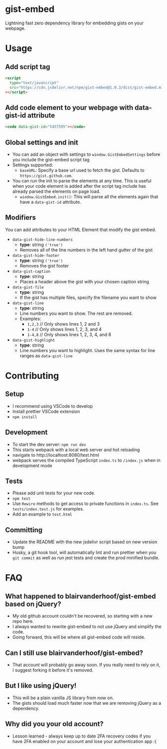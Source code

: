 # gist-embed

Lightning fast zero dependency library for embedding gists on your webpage.

# Usage

## Add script tag

```html
<script
  type="text/javascript"
  src="https://cdn.jsdelivr.net/npm/gist-embed@1.0.3/dist/gist-embed.min.js"
></script>
```

## Add code element to your webpage with data-gist-id attribute

```html
<code data-gist-id="5457595"></code>
```

## Global settings and init

- You can add an object with settings to `window.GistEmbedSettings` before you include the gist-embed script tag
- Settings supported:
  - `baseURL`: Specify a base url used to fetch the gist. Defaults to `https://gist.github.com`.
- You can run the init to parse the elements at any time. This is useful when your code element is added after the script tag include has already parsed the elements on page load.
  - `window.GistEmbed.init()`: This will parse all the elements again that have a `data-gist-id` attribute.

## Modifiers

You can add attributes to your HTML Element that modify the gist embed.

- `data-gist-hide-line-numbers`
  - **type**: string `('true')`
  - Removes all of the line numbers in the left hand gutter of the gist
- `data-gist-hide-footer`
  - **type**: string `('true')`
  - Removes the gist footer
- `data-gist-caption`
  - **type**: string
  - Places a header above the gist with your chosen caption string
- `data-gist-file`
  - **type**: string
  - If the gist has multiple files, specify the filename you want to show
- `data-gist-line`
  - **type**: string
  - Line numbers you want to show. The rest are removed.
  - Examples:
    - `1,2,3` // Only shows lines 1, 2 and 3
    - `1-4` // Only shows lines 1, 2, 3, and 4
    - `1-4,8` // Only shows lines 1, 2, 3, 4, and 8
- `data-gist-highlight`
  - **type**: string
  - Line numbers you want to highlight. Uses the same syntax for line ranges as `data-gist-line`

# Contributing

## Setup

- I recommend using VSCode to develop
- Install prettier VSCode extension
- `npm install`

## Development

- To start the dev server: `npm run dev`
- This starts webpack with a local web server and hot reloading
- navigate to http://localhost:8080/test.html
- webpack serves the compiled TypeScript `index.ts` to `/index.js` when in development mode

## Tests

- Please add unti tests for your new code.
- `npm test`
- Use `Rewire` methods to get access to private functions in `index.ts`. See `tests/index.test.js` for examples.
- Add an example to `test.html`

## Committing

- Update the README with the new jsdelivr script based on new version bump
- Husky, a git hook tool, will automatically lint and run prettier when you `git commit` as well as run jest tests and create the prod minified bundle.

# FAQ

## What happened to blairvanderhoof/gist-embed based on jQuery?

- My old github account couldn't be recovered, so starting with a new repo here.
- I always wanted to rewrite gist-embed to not use jQuery and simplify the code.
- Going forward, this will be where all gist-embed code will reside.

## Can I still use blairvanderhoof/gist-embed?

- That account will probably go away soon. If you really need to rely on it, I suggest forking it before it's removed.

## But I like using jQuery!

- This will be a plain vanilla JS library from now on.
- The gists should load much faster now that we are removing jQuery as a dependency.

## Why did you your old account?

- Lesson learned - always keep up to date 2FA recovery codes if you have 2FA enabled on your account and lose your authentication app :(
